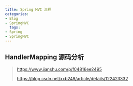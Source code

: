 ```yaml
---
title: Spring MVC 流程
categories:
- Blog
- SpringMVC
  tags:
- Spring
- SpringMVC
---
```


## HandlerMapping 源码分析

> https://www.jianshu.com/p/f04816ee2495
>
> https://blog.csdn.net/xxb249/article/details/122423332